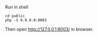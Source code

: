 Run in shell

```shell script
cd public
php -S 0.0.0.0:8003
```

Then open http://127.0.0.1:8003/ in browser.